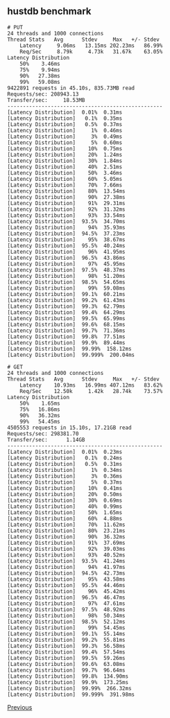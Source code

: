 hustdb benchmark
--

    # PUT
    24 threads and 1000 connections
    Thread Stats   Avg      Stdev     Max   +/- Stdev
        Latency     9.06ms   13.15ms 202.23ms   86.99%
        Req/Sec     8.79k     4.73k   31.67k    63.05%
    Latency Distribution
        50%    3.46ms
        75%    9.94ms
        90%   27.38ms
        99%   59.08ms
    9422891 requests in 45.10s, 835.73MB read
    Requests/sec: 208943.13
    Transfer/sec:     18.53MB
    --------------------------------------------------
    [Latency Distribution]  0.01%  0.31ms
    [Latency Distribution]   0.1%  0.35ms
    [Latency Distribution]   0.5%  0.37ms
    [Latency Distribution]     1%  0.46ms
    [Latency Distribution]     3%  0.49ms
    [Latency Distribution]     5%  0.60ms
    [Latency Distribution]    10%  0.75ms
    [Latency Distribution]    20%  1.24ms
    [Latency Distribution]    30%  1.84ms
    [Latency Distribution]    40%  2.51ms
    [Latency Distribution]    50%  3.46ms
    [Latency Distribution]    60%  5.05ms
    [Latency Distribution]    70%  7.66ms
    [Latency Distribution]    80%  13.54ms
    [Latency Distribution]    90%  27.38ms
    [Latency Distribution]    91%  29.31ms
    [Latency Distribution]    92%  31.32ms
    [Latency Distribution]    93%  33.54ms
    [Latency Distribution]  93.5%  34.70ms
    [Latency Distribution]    94%  35.93ms
    [Latency Distribution]  94.5%  37.23ms
    [Latency Distribution]    95%  38.67ms
    [Latency Distribution]  95.5%  40.24ms
    [Latency Distribution]    96%  41.95ms
    [Latency Distribution]  96.5%  43.86ms
    [Latency Distribution]    97%  45.95ms
    [Latency Distribution]  97.5%  48.37ms
    [Latency Distribution]    98%  51.20ms
    [Latency Distribution]  98.5%  54.65ms
    [Latency Distribution]    99%  59.08ms
    [Latency Distribution]  99.1%  60.21ms
    [Latency Distribution]  99.2%  61.43ms
    [Latency Distribution]  99.3%  62.79ms
    [Latency Distribution]  99.4%  64.29ms
    [Latency Distribution]  99.5%  65.99ms
    [Latency Distribution]  99.6%  68.15ms
    [Latency Distribution]  99.7%  71.36ms
    [Latency Distribution]  99.8%  77.51ms
    [Latency Distribution]  99.9%  89.44ms
    [Latency Distribution]  99.99%  158.12ms
    [Latency Distribution]  99.999%  200.04ms

    # GET
    24 threads and 1000 connections
    Thread Stats   Avg      Stdev     Max   +/- Stdev
        Latency    10.93ms   16.99ms 407.12ms   83.62%
        Req/Sec    12.50k     1.42k   28.74k    73.57%
    Latency Distribution
        50%    1.65ms
        75%   16.86ms
        90%   36.32ms
        99%   54.45ms
    4505553 requests in 15.10s, 17.21GB read
    Requests/sec: 298381.70
    Transfer/sec:      1.14GB
    --------------------------------------------------
    [Latency Distribution]  0.01%  0.23ms
    [Latency Distribution]   0.1%  0.24ms
    [Latency Distribution]   0.5%  0.31ms
    [Latency Distribution]     1%  0.34ms
    [Latency Distribution]     3%  0.36ms
    [Latency Distribution]     5%  0.37ms
    [Latency Distribution]    10%  0.41ms
    [Latency Distribution]    20%  0.50ms
    [Latency Distribution]    30%  0.69ms
    [Latency Distribution]    40%  0.99ms
    [Latency Distribution]    50%  1.65ms
    [Latency Distribution]    60%  4.88ms
    [Latency Distribution]    70%  11.62ms
    [Latency Distribution]    80%  23.21ms
    [Latency Distribution]    90%  36.32ms
    [Latency Distribution]    91%  37.69ms
    [Latency Distribution]    92%  39.03ms
    [Latency Distribution]    93%  40.52ms
    [Latency Distribution]  93.5%  41.24ms
    [Latency Distribution]    94%  41.97ms
    [Latency Distribution]  94.5%  42.73ms
    [Latency Distribution]    95%  43.58ms
    [Latency Distribution]  95.5%  44.46ms
    [Latency Distribution]    96%  45.42ms
    [Latency Distribution]  96.5%  46.47ms
    [Latency Distribution]    97%  47.61ms
    [Latency Distribution]  97.5%  48.92ms
    [Latency Distribution]    98%  50.34ms
    [Latency Distribution]  98.5%  52.12ms
    [Latency Distribution]    99%  54.45ms
    [Latency Distribution]  99.1%  55.14ms
    [Latency Distribution]  99.2%  55.81ms
    [Latency Distribution]  99.3%  56.58ms
    [Latency Distribution]  99.4%  57.54ms
    [Latency Distribution]  99.5%  59.26ms
    [Latency Distribution]  99.6%  63.08ms
    [Latency Distribution]  99.7%  96.64ms
    [Latency Distribution]  99.8%  134.90ms
    [Latency Distribution]  99.9%  173.25ms
    [Latency Distribution]  99.99%  266.32ms
    [Latency Distribution]  99.999%  391.98ms

[Previous](../index.md)